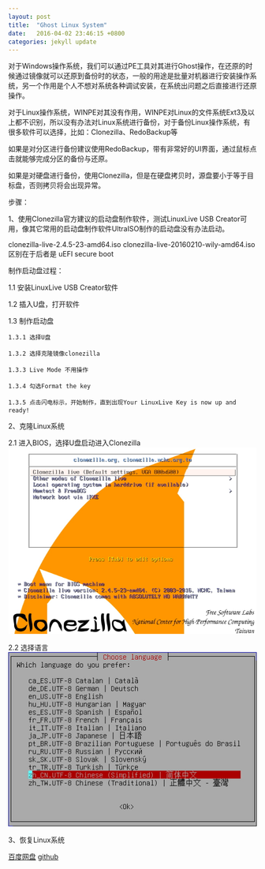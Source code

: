 ```yaml
---
layout: post
title:  "Ghost Linux System"
date:   2016-04-02 23:46:15 +0800
categories: jekyll update
---
```

对于Windows操作系统，我们可以通过PE工具对其进行Ghost操作，在还原的时候通过镜像就可以还原到备份时的状态，一般的用途是批量对机器进行安装操作系统，另一个作用是个人不想对系统各种调试安装，在系统出问题之后直接进行还原操作。

对于Linux操作系统，WINPE对其没有作用，WINPE对Linux的文件系统Ext3及以上都不识别，所以没有办法对Linux系统进行备份，对于备份Linux操作系统，有很多软件可以选择，比如：Clonezilla、RedoBackup等

如果是对分区进行备份建议使用RedoBackup，带有非常好的UI界面，通过鼠标点击就能够完成分区的备份与还原。

如果是对硬盘进行备份，使用Clonezilla，但是在硬盘拷贝时，源盘要小于等于目标盘，否则拷贝将会出现异常。

步骤：

1、使用Clonezilla官方建议的启动盘制作软件，测试LinuxLive USB Creator可用，像其它常用的启动盘制作软件UltraISO制作的启动盘没有办法启动。

clonezilla-live-2.4.5-23-amd64.iso clonezilla-live-20160210-wily-amd64.iso 区别在于后者是 uEFI secure boot

制作启动盘过程：

1.1	安装LinuxLive USB Creator软件

1.2 插入U盘，打开软件

1.3 制作启动盘

    1.3.1 选择U盘
    
    1.3.2 选择克隆镜像clonezilla
    
    1.3.3 Live Mode 不用操作
    
    1.3.4 勾选Format the key
    
    1.3.5 点击闪电标示，开始制作，直到出现Your LinuxLive Key is now up and ready!
    
2、克隆Linux系统

2.1 进入BIOS，选择U盘启动进入Clonezilla
	<img src="/img/Clonezilla-1.jpg" />
	
2.2 选择语言
	<img src="/img/Clonezilla-2.jpg" />
	

3、恢复Linux系统

[百度网盘][百度网盘]
[github][github]

[百度网盘]: http://pan.baidu.com/s/1bpDMJwV
[github]: https://github.com/jlqian


